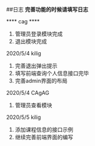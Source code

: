 ##日志
**完善功能的时候请填写日志**

**** cag ****

1. 管理员登录模块完成
2. 退出模块完成

2020/5/4 kilig 
1. 完善退出弹出提示
2. 填写前端查询个人信息接口完毕
3. 完善admin界面的布局

2020/5/4 CAgAG 
1. 管理员查看模块

2020/5/5 kilig
1. 添加课程信息的接口示例
2. 继续完善前端界面的编写


